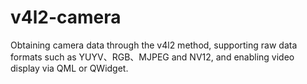 # v4l2-camera
Obtaining camera data through the v4l2 method, supporting raw data formats such as YUYV、RGB、MJPEG and NV12, and enabling video display via QML or QWidget.

